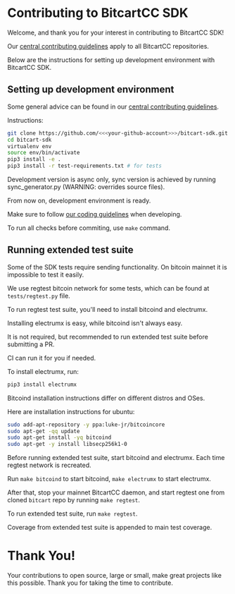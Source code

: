 # Contributing to BitcartCC SDK

Welcome, and thank you for your interest in contributing to BitcartCC SDK!

Our [central contributing guidelines](https://github.com/MrNaif2018/bitcart/blob/master/CONTRIBUTING.md) apply to all BitcartCC repositories.

Below are the instructions for setting up development environment with BitcartCC SDK.

## Setting up development environment

Some general advice can be found in our [central contributing guidelines](https://github.com/MrNaif2018/bitcart/wiki/How-to-Contribute#setting-up-development-environment).

Instructions:

```bash
git clone https://github.com/<<<your-github-account>>>/bitcart-sdk.git
cd bitcart-sdk
virtualenv env
source env/bin/activate
pip3 install -e .
pip3 install -r test-requirements.txt # for tests
```

Development version is async only, sync version is achieved by running sync_generator.py (WARNING: overrides source files).

From now on, development environment is ready.

Make sure to follow [our coding guidelines](https://github.com/MrNaif2018/bitcart/wiki/Coding-Guidelines) when developing.

To run all checks before commiting, use `make` command.

## Running extended test suite

Some of the SDK tests require sending functionality. On bitcoin mainnet it is impossible to test it easily.

We use regtest bitcoin network for some tests, which can be found at `tests/regtest.py` file.

To run regtest test suite, you'll need to install bitcoind and electrumx.

Installing electrumx is easy, while bitcoind isn't always easy.

It is not required, but recommended to run extended test suite before submitting a PR.

CI can run it for you if needed.

To install electrumx, run:

```bash
pip3 install electrumx
```

Bitcoind installation instructions differ on different distros and OSes.

Here are installation instructions for ubuntu:

```bash
sudo add-apt-repository -y ppa:luke-jr/bitcoincore
sudo apt-get -qq update
sudo apt-get install -yq bitcoind
sudo apt-get -y install libsecp256k1-0
```

Before running extended test suite, start bitcoind and electrumx. Each time regtest network is recreated.

Run `make bitcoind` to start bitcoind, `make electrumx` to start electrumx.

After that, stop your mainnet BitcartCC daemon, and start regtest one from cloned `bitcart` repo by running `make regtest`.

To run extended test suite, run `make regtest`.

Coverage from extended test suite is appended to main test coverage.

# Thank You!

Your contributions to open source, large or small, make great projects like this possible. Thank you for taking the time to contribute.
